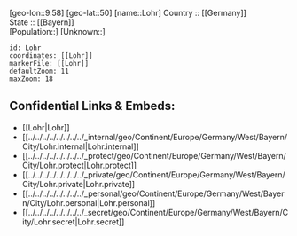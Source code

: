 ﻿---
location: [50,9.58] 
mapzoom: [7,12] 
mapmarker: city 
type: City
tags:
- geo/City


SpocWebEntityId: 11786
isDeleted: false
confidential: public

---
[geo-lon::9.58] 
[geo-lat::50] 
[name::Lohr] 
Country :: [[Germany]]  
State :: [[Bayern]]  
[Population::] 
[Unknown::] 


```leaflet
id: Lohr
coordinates: [[Lohr]] 
markerFile: [[Lohr]] 
defaultZoom: 11 
maxZoom: 18
```


## Confidential Links & Embeds: 
- [[Lohr|Lohr]]  
- [[../../../../../../../../_internal/geo/Continent/Europe/Germany/West/Bayern/City/Lohr.internal|Lohr.internal]] 
- [[../../../../../../../../_protect/geo/Continent/Europe/Germany/West/Bayern/City/Lohr.protect|Lohr.protect]] 
- [[../../../../../../../../_private/geo/Continent/Europe/Germany/West/Bayern/City/Lohr.private|Lohr.private]] 
- [[../../../../../../../../_personal/geo/Continent/Europe/Germany/West/Bayern/City/Lohr.personal|Lohr.personal]] 
- [[../../../../../../../../_secret/geo/Continent/Europe/Germany/West/Bayern/City/Lohr.secret|Lohr.secret]] 

